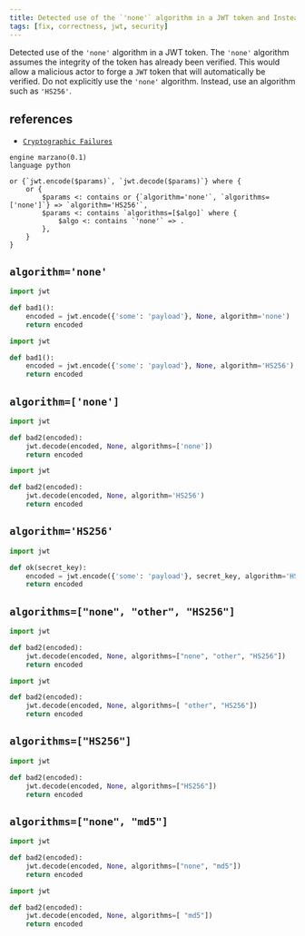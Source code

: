 ```yaml
---
title: Detected use of the `'none'` algorithm in a JWT token and Instead, use an algorithm such as `'HS256'`
tags: [fix, correctness, jwt, security]
---
```


Detected use of the `'none'` algorithm in a JWT token. The `'none'` algorithm assumes the integrity of the token has already been verified. This would allow a malicious actor to forge a `JWT` token that will automatically be verified. Do not explicitly use the `'none'` algorithm. Instead, use an algorithm such as `'HS256'`.

## references

- [`Cryptographic Failures`](https://owasp.org/Top10/A02_2021-Cryptographic_Failures)

```grit
engine marzano(0.1)
language python

or {`jwt.encode($params)`, `jwt.decode($params)`} where {
    or {
        $params <: contains or {`algorithm='none'`, `algorithms=['none']`} => `algorithm='HS256'`,
        $params <: contains `algorithms=[$algo]` where {
            $algo <: contains `'none'` => .
        },
    }
}
```

## `algorithm='none'`

```python
import jwt

def bad1():
    encoded = jwt.encode({'some': 'payload'}, None, algorithm='none')
    return encoded
```

```python
import jwt

def bad1():
    encoded = jwt.encode({'some': 'payload'}, None, algorithm='HS256')
    return encoded
```

## `algorithm=['none']`

```python
import jwt

def bad2(encoded):
    jwt.decode(encoded, None, algorithms=['none'])
    return encoded
```

```python
import jwt

def bad2(encoded):
    jwt.decode(encoded, None, algorithm='HS256')
    return encoded
```

## `algorithm='HS256'`

```python
import jwt

def ok(secret_key):
    encoded = jwt.encode({'some': 'payload'}, secret_key, algorithm='HS256')
    return encoded
```

## `algorithms=["none", "other", "HS256"]`

```python
import jwt

def bad2(encoded):
    jwt.decode(encoded, None, algorithms=["none", "other", "HS256"])
    return encoded
```

```python
import jwt

def bad2(encoded):
    jwt.decode(encoded, None, algorithms=[ "other", "HS256"])
    return encoded
```

## `algorithms=["HS256"]`

```python
import jwt

def bad2(encoded):
    jwt.decode(encoded, None, algorithms=["HS256"])
    return encoded
```

## `algorithms=["none", "md5"]`

```python
import jwt

def bad2(encoded):
    jwt.decode(encoded, None, algorithms=["none", "md5"])
    return encoded
```

```python
import jwt

def bad2(encoded):
    jwt.decode(encoded, None, algorithms=[ "md5"])
    return encoded
```

